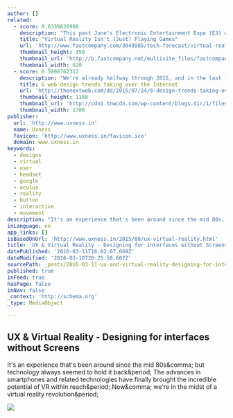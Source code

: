 ```yaml
---
author: []
related:
  - score: 0.6339626908
    description: "This past June's Electronic Entertainment Expo (E3) was dominated by virtual reality. Which makes sense, as VR and gaming make natural bedfellows, and gamers tend to be very early adopters."
    title: "Virtual Reality Isn't (Just) Playing Games"
    url: 'http://www.fastcompany.com/3048985/tech-forecast/virtual-reality-isnt-just-playing-games'
    thumbnail_height: 350
    thumbnail_url: 'http://b.fastcompany.net/multisite_files/fastcompany/imagecache/620x350/poster/2015/07/3048985-poster-p-1-vr-beyond-gaming.jpg'
    thumbnail_width: 620
  - score: 0.5808762312
    description: "We're already halfway through 2015, and in the last few months we've seen many trends come and go. What has not gone, however, is the deliberate movement to get back to the basics without unnecessary features. The days of cluttered pages overflowing with information have passed, and they're being replaced by an increased focus on simplicity and user interface."
    title: 6 web design trends taking over the Internet
    url: 'http://thenextweb.com/dd/2015/07/24/6-design-trends-taking-over-the-web/'
    thumbnail_height: 1188
    thumbnail_url: 'http://cdn1.tnwcdn.com/wp-content/blogs.dir/1/files/2015/07/shutterstock_272654909.jpg'
    thumbnail_width: 1700
publisher:
  url: 'http://www.uxness.in'
  name: Uxness
  favicon: 'http://www.uxness.in/favicon.ico'
  domain: www.uxness.in
keywords:
  - designs
  - virtual
  - user
  - headset
  - google
  - oculus
  - reality
  - button
  - interactive
  - movement
description: "It's an experience that's been around since the mid­ 80s, but technology always seemed to hold it back. The advances in smartphones and related technologies have finally brought the incredible potential of VR within reach. Now, we're in the midst of a virtual reality revolution."
inLanguage: en
app_links: []
isBasedOnUrl: 'http://www.uxness.in/2015/08/ux-virtual-reality.html'
title: 'UX & Virtual Reality - Designing for interfaces without Screens'
datePublished: '2016-03-11T16:02:07.669Z'
dateModified: '2016-03-10T20:25:58.607Z'
sourcePath: _posts/2016-03-11-ux-and-virtual-reality-designing-for-interfaces-without-scre.md
published: true
inFeed: true
hasPage: false
inNav: false
_context: 'http://schema.org'
_type: MediaObject

---
```

<article style=""><h1>UX &amp; Virtual Reality - Designing for interfaces without Screens</h1><p>It's an experience that's been around since the mid­ 80s&amp;comma; but technology always seemed to hold it back&amp;period; The advances in smartphones and related technologies have finally brought the incredible potential of VR within reach&amp;period; Now&amp;comma; we're in the midst of a virtual reality revolution&amp;period;</p><img src="https://4.bp.blogspot.com/-Bhj2hJcbT5s/VcmiyVxmk5I/AAAAAAAAA1U/-zXDGNapR6Q/w1200-h630-p-nu/1.jpg" /></article>